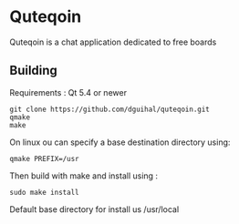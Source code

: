 # Quteqoin

Quteqoin is a chat application dedicated to free boards

## Building

Requirements : Qt 5.4 or newer

```
git clone https://github.com/dguihal/quteqoin.git
qmake
make
```

On linux ou can specify a base destination directory using:

```
qmake PREFIX=/usr
```

Then build with make and install using :

```
sudo make install
```

Default base directory for install us /usr/local

